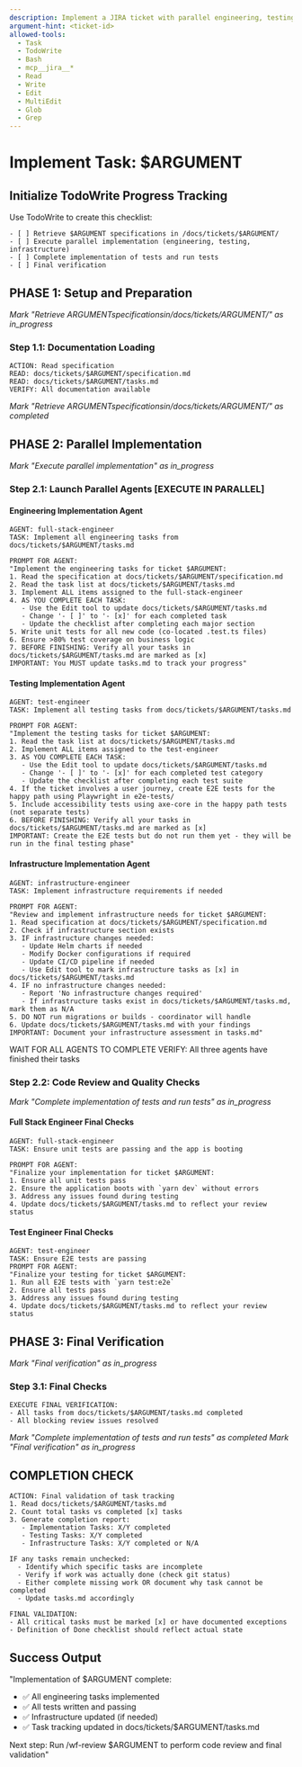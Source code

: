 ```yaml
---
description: Implement a JIRA ticket with parallel engineering, testing, and infrastructure work
argument-hint: <ticket-id>
allowed-tools:
  - Task
  - TodoWrite
  - Bash
  - mcp__jira__*
  - Read
  - Write
  - Edit
  - MultiEdit
  - Glob
  - Grep
---
```


# Implement Task: $ARGUMENT

## Initialize TodoWrite Progress Tracking
Use TodoWrite to create this checklist:
```
- [ ] Retrieve $ARGUMENT specifications in /docs/tickets/$ARGUMENT/
- [ ] Execute parallel implementation (engineering, testing, infrastructure)
- [ ] Complete implementation of tests and run tests
- [ ] Final verification
```

## PHASE 1: Setup and Preparation
*Mark "Retrieve $ARGUMENT specifications in /docs/tickets/$ARGUMENT/" as in_progress*

### Step 1.1: Documentation Loading
```
ACTION: Read specification
READ: docs/tickets/$ARGUMENT/specification.md
READ: docs/tickets/$ARGUMENT/tasks.md
VERIFY: All documentation available
```
*Mark "Retrieve $ARGUMENT specifications in /docs/tickets/$ARGUMENT/" as completed*

## PHASE 2: Parallel Implementation
*Mark "Execute parallel implementation" as in_progress*

### Step 2.1: Launch Parallel Agents [EXECUTE IN PARALLEL]

#### Engineering Implementation Agent
```
AGENT: full-stack-engineer
TASK: Implement all engineering tasks from docs/tickets/$ARGUMENT/tasks.md

PROMPT FOR AGENT:
"Implement the engineering tasks for ticket $ARGUMENT:
1. Read the specification at docs/tickets/$ARGUMENT/specification.md
2. Read the task list at docs/tickets/$ARGUMENT/tasks.md
3. Implement ALL items assigned to the full-stack-engineer 
4. AS YOU COMPLETE EACH TASK:
   - Use the Edit tool to update docs/tickets/$ARGUMENT/tasks.md
   - Change '- [ ]' to '- [x]' for each completed task
   - Update the checklist after completing each major section
5. Write unit tests for all new code (co-located .test.ts files)
6. Ensure >80% test coverage on business logic
7. BEFORE FINISHING: Verify all your tasks in docs/tickets/$ARGUMENT/tasks.md are marked as [x]
IMPORTANT: You MUST update tasks.md to track your progress"
```

#### Testing Implementation Agent
```
AGENT: test-engineer
TASK: Implement all testing tasks from docs/tickets/$ARGUMENT/tasks.md

PROMPT FOR AGENT:
"Implement the testing tasks for ticket $ARGUMENT:
1. Read the task list at docs/tickets/$ARGUMENT/tasks.md
2. Implement ALL items assigned to the test-engineer
3. AS YOU COMPLETE EACH TASK:
   - Use the Edit tool to update docs/tickets/$ARGUMENT/tasks.md
   - Change '- [ ]' to '- [x]' for each completed test category
   - Update the checklist after completing each test suite
4. If the ticket involves a user journey, create E2E tests for the happy path using Playwright in e2e-tests/
5. Include accessibility tests using axe-core in the happy path tests (not separate tests)
6. BEFORE FINISHING: Verify all your tasks in docs/tickets/$ARGUMENT/tasks.md are marked as [x]
IMPORTANT: Create the E2E tests but do not run them yet - they will be run in the final testing phase"
```

#### Infrastructure Implementation Agent
```
AGENT: infrastructure-engineer
TASK: Implement infrastructure requirements if needed

PROMPT FOR AGENT:
"Review and implement infrastructure needs for ticket $ARGUMENT:
1. Read specification at docs/tickets/$ARGUMENT/specification.md
2. Check if infrastructure section exists
3. IF infrastructure changes needed:
   - Update Helm charts if needed
   - Modify Docker configurations if required
   - Update CI/CD pipeline if needed
   - Use Edit tool to mark infrastructure tasks as [x] in docs/tickets/$ARGUMENT/tasks.md
4. IF no infrastructure changes needed:
   - Report 'No infrastructure changes required'
   - If infrastructure tasks exist in docs/tickets/$ARGUMENT/tasks.md, mark them as N/A
5. DO NOT run migrations or builds - coordinator will handle
6. Update docs/tickets/$ARGUMENT/tasks.md with your findings
IMPORTANT: Document your infrastructure assessment in tasks.md"
```

WAIT FOR ALL AGENTS TO COMPLETE
VERIFY: All three agents have finished their tasks

### Step 2.2: Code Review and Quality Checks
*Mark "Complete implementation of tests and run tests" as in_progress*

#### Full Stack Engineer Final Checks 
```
AGENT: full-stack-engineer
TASK: Ensure unit tests are passing and the app is booting

PROMPT FOR AGENT:
"Finalize your implementation for ticket $ARGUMENT:
1. Ensure all unit tests pass
2. Ensure the application boots with `yarn dev` without errors
3. Address any issues found during testing
4. Update docs/tickets/$ARGUMENT/tasks.md to reflect your review status
```

#### Test Engineer Final Checks 

```
AGENT: test-engineer
TASK: Ensure E2E tests are passing
PROMPT FOR AGENT:
"Finalize your testing for ticket $ARGUMENT:
1. Run all E2E tests with `yarn test:e2e`
2. Ensure all tests pass
3. Address any issues found during testing
4. Update docs/tickets/$ARGUMENT/tasks.md to reflect your review status
```

## PHASE 3: Final Verification
*Mark "Final verification" as in_progress*

### Step 3.1: Final Checks
```
EXECUTE FINAL VERIFICATION:
- All tasks from docs/tickets/$ARGUMENT/tasks.md completed
- All blocking review issues resolved
```
*Mark "Complete implementation of tests and run tests" as completed*
*Mark "Final verification" as in_progress*

## COMPLETION CHECK
```
ACTION: Final validation of task tracking
1. Read docs/tickets/$ARGUMENT/tasks.md
2. Count total tasks vs completed [x] tasks
3. Generate completion report:
   - Implementation Tasks: X/Y completed
   - Testing Tasks: X/Y completed
   - Infrastructure Tasks: X/Y completed or N/A

IF any tasks remain unchecked:
  - Identify which specific tasks are incomplete
  - Verify if work was actually done (check git status)
  - Either complete missing work OR document why task cannot be completed
  - Update tasks.md accordingly

FINAL VALIDATION:
- All critical tasks must be marked [x] or have documented exceptions
- Definition of Done checklist should reflect actual state
```

## Success Output
"Implementation of $ARGUMENT complete:
- ✅ All engineering tasks implemented
- ✅ All tests written and passing
- ✅ Infrastructure updated (if needed)
- ✅ Task tracking updated in docs/tickets/$ARGUMENT/tasks.md

Next step: Run /wf-review $ARGUMENT to perform code review and final validation"
